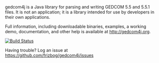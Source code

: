 gedcom4j is a Java library for parsing and writing GEDCOM 5.5 and 5.5.1 files.  It is not an application; it is a library intended for use by developers in their own applications.

Full information, including downloadable binaries, examples, a working demo, documentation, and other help is available at http://gedcom4j.org.

[![Build Status](https://gedcom4j.ci.cloudbees.com/job/gedcom4j.org/badge/icon)](https://gedcom4j.ci.cloudbees.com/job/gedcom4j.org/)

Having trouble? Log an issue at https://github.com/frizbog/gedcom4j/issues

